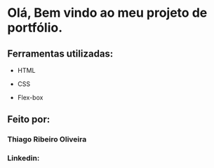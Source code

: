 ﻿# Olá, Bem vindo ao meu projeto de portfólio.


## Ferramentas utilizadas:

* HTML

* CSS

* Flex-box

## Feito por:

### Thiago Ribeiro Oliveira

### Linkedin:

```
